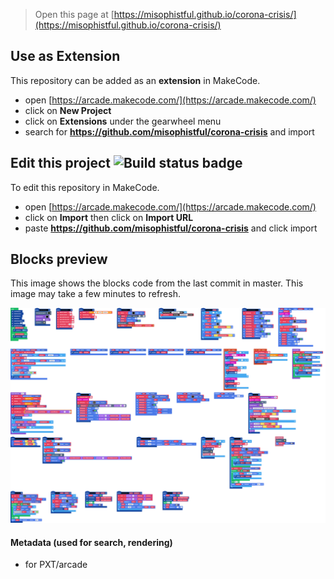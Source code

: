 
> Open this page at [https://misophistful.github.io/corona-crisis/](https://misophistful.github.io/corona-crisis/)

## Use as Extension

This repository can be added as an **extension** in MakeCode.

* open [https://arcade.makecode.com/](https://arcade.makecode.com/)
* click on **New Project**
* click on **Extensions** under the gearwheel menu
* search for **https://github.com/misophistful/corona-crisis** and import

## Edit this project ![Build status badge](https://github.com/misophistful/corona-crisis/workflows/MakeCode/badge.svg)

To edit this repository in MakeCode.

* open [https://arcade.makecode.com/](https://arcade.makecode.com/)
* click on **Import** then click on **Import URL**
* paste **https://github.com/misophistful/corona-crisis** and click import

## Blocks preview

This image shows the blocks code from the last commit in master.
This image may take a few minutes to refresh.

![A rendered view of the blocks](https://github.com/misophistful/corona-crisis/raw/master/.github/makecode/blocks.png)

#### Metadata (used for search, rendering)

* for PXT/arcade
<script src="https://makecode.com/gh-pages-embed.js"></script><script>makeCodeRender("{{ site.makecode.home_url }}", "{{ site.github.owner_name }}/{{ site.github.repository_name }}");</script>
